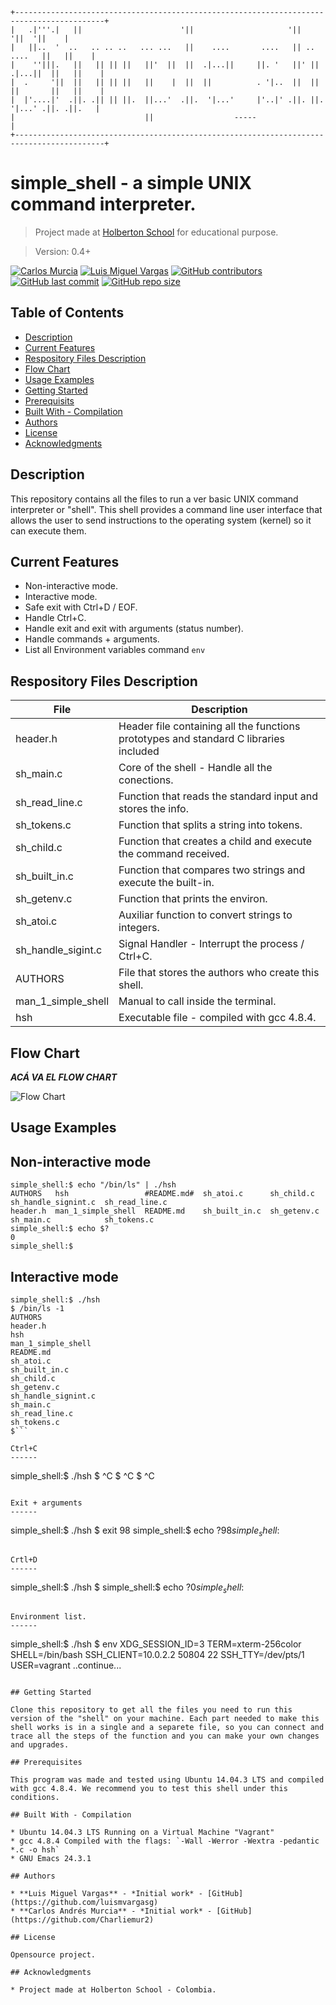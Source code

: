     +------------------------------------------------------------------------------------------+
    |   .|'''.|   ||                      '||                     '||              '||  '||    |
    |   ||..  '  ..   .. .. ..   ... ...   ||    ....       ....   || ..     ....   ||   ||    |
    |    ''|||.   ||   || || ||   ||'  ||  ||  .|...||     ||. '   ||' ||  .|...||  ||   ||    |
    |  .     '||  ||   || || ||   ||    |  ||  ||          . '|..  ||  ||  ||       ||   ||    |
    |  |'....|'  .||. .|| || ||.  ||...'  .||.  '|...'     |'..|' .||. ||.  '|...' .||. .||.   |
    |                             ||                  -----                                    |
    +------------------------------------------------------------------------------------------+

# simple_shell - a simple UNIX command interpreter.

> Project made at [Holberton School](https://www.holbertonschool.com "Holberton School.") for educational purpose.

> Version: 0.4+

[![Carlos Murcia](https://img.shields.io/twitter/url?url=https%3A%2F%2Ftwitter.com%2Fcharliesoka)](https://twitter.com/charliesoka) [![Luis Miguel Vargas](https://img.shields.io/twitter/url?url=https%3A%2F%2Ftwitter.com%2Fluismvargasg1)](https://twitter.com/luismvargasg1) [![GitHub contributors](https://img.shields.io/github/contributors/luismvargasg/simple_shell)](https://github.com/contributors/luismvargasg/simple_shell) [![GitHub last commit](https://img.shields.io/github/last-commit/luismvargasg/simple_shell)](https://github/last-commit/luismvargasg/simple_shell) [![GitHub repo size](https://img.shields.io/github/repo-size/luismvargasg/simple_shell)](https:///github/repo-size/luismvargasg/simple_shell)

## Table of Contents

- [Description](#description)
- [Current Features](#current-features)
- [Respository Files Description](#repository-files-description)
- [Flow Chart](#flow-chart)
- [Usage Examples](#usage-examples)
- [Getting Started](#getting-started)
- [Prerequisits](#prerequisits)
- [Built With - Compilation](#built-with---compilation)
- [Authors](#authors)
- [License](#license)
- [Acknowledgments](#Acknowledgments)

## Description

This repository contains all the files to run a ver basic UNIX command interpreter or "shell". This shell provides a command line user interface that allows the user to send instructions to the operating system (kernel) so it can execute them.

## Current Features

* Non-interactive mode.
* Interactive mode.
* Safe exit with Ctrl+D / EOF.
* Handle Ctrl+C.
* Handle exit and exit with arguments (status number).
* Handle commands + arguments.
* List all Environment variables command `env`

## Respository Files Description

| **File** | **Description** |
|----------|-----------------|
| header.h | Header file containing all the functions prototypes and standard C libraries included |
| sh_main.c | Core of the shell - Handle all the conections. |
| sh_read_line.c | Function that reads the standard input and stores the info. |
| sh_tokens.c | Function that splits a string into tokens. |
| sh_child.c | Function that creates a child and execute the command received. |
| sh_built_in.c | Function that compares two strings and execute the built-in. |
| sh_getenv.c | Function that prints the environ. |
| sh_atoi.c | Auxiliar function to convert strings to integers. |
| sh_handle_sigint.c | Signal Handler - Interrupt the process / Ctrl+C. |
| AUTHORS | File that stores the authors who create this shell. |
| man_1_simple_shell | Manual to call inside the terminal. |
| hsh | Executable file - compiled with gcc 4.8.4. |

## Flow Chart

***ACÁ VA EL FLOW CHART***

![Flow Chart](https://i.imgur.com/RQGZB9G.png)

## Usage Examples

Non-interactive mode
------
```
simple_shell:$ echo "/bin/ls" | ./hsh
AUTHORS   hsh                 #README.md#  sh_atoi.c      sh_child.c   sh_handle_signint.c  sh_read_line.c
header.h  man_1_simple_shell  README.md    sh_built_in.c  sh_getenv.c  sh_main.c            sh_tokens.c
simple_shell:$ echo $?
0
simple_shell:$
```

Interactive mode
------
```
simple_shell:$ ./hsh
$ /bin/ls -1
AUTHORS
header.h
hsh
man_1_simple_shell
README.md
sh_atoi.c
sh_built_in.c
sh_child.c
sh_getenv.c
sh_handle_signint.c
sh_main.c
sh_read_line.c
sh_tokens.c
$```

Ctrl+C
------
```
simple_shell:$ ./hsh
$ ^C
$ ^C
$ ^C
```

Exit + arguments
------
```
simple_shell:$ ./hsh
$ exit 98
simple_shell:$ echo $?
98
simple_shell:$
```

Crtl+D
------
```
simple_shell:$ ./hsh
$
simple_shell:$ echo $?
0
simple_shell:$
```

Environment list.
------
```
simple_shell:$ ./hsh
$ env
XDG_SESSION_ID=3
TERM=xterm-256color
SHELL=/bin/bash
SSH_CLIENT=10.0.2.2 50804 22
SSH_TTY=/dev/pts/1
USER=vagrant
..continue...
```

## Getting Started

Clone this repository to get all the files you need to run this version of the "shell" on your machine. Each part needed to make this shell works is in a single and a separete file, so you can connect and trace all the steps of the function and you can make your own changes and upgrades.

## Prerequisites

This program was made and tested using Ubuntu 14.04.3 LTS and compiled with gcc 4.8.4. We recommend you to test this shell under this conditions.

## Built With - Compilation

* Ubuntu 14.04.3 LTS Running on a Virtual Machine "Vagrant"
* gcc 4.8.4 Compiled with the flags: `-Wall -Werror -Wextra -pedantic *.c -o hsh`
* GNU Emacs 24.3.1

## Authors

* **Luis Miguel Vargas** - *Initial work* - [GitHub](https://github.com/luismvargasg)
* **Carlos Andrés Murcia** - *Initial work* - [GitHub](https://github.com/Charliemur2)

## License

Opensource project.

## Acknowledgments

* Project made at Holberton School - Colombia.